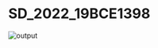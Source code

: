 # SD_2022_19BCE1398
![output](https://user-images.githubusercontent.com/66926991/189490663-91598705-1213-47de-94eb-f4e0dcf0c309.png)
